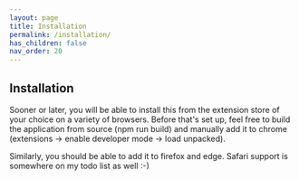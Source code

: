 ```yaml
---
layout: page
title: Installation
permalink: /installation/
has_children: false
nav_order: 20
---
```


## Installation

Sooner or later, you will be able to install this from the extension store of your choice on a variety of browsers. 
Before that's set up, feel free to build the application from source (npm run build)
 and manually add it to chrome (extensions -> enable developer mode -> load unpacked).
 
Similarly, you should be able to add it to firefox and edge. 
Safari support is somewhere on my todo list as well :-)